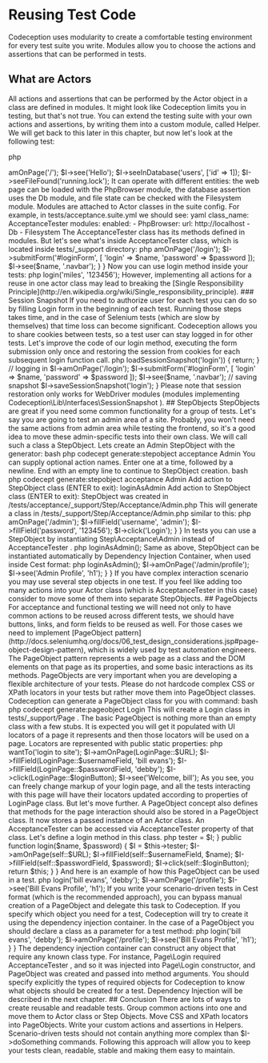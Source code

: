 # Reusing Test Code

Codeception uses modularity to create a comfortable testing environment for every test suite you write. 
Modules allow you to choose the actions and assertions that can be performed in tests.

## What are Actors

All actions and assertions that can be performed by the Actor object in a class are defined in modules. It might look like Codeception limits you in testing, but that's not true. You can extend the testing suite with your own actions and assertions, by writing them into a custom module, called Helper. We will get back to this later in this chapter, but now let's look at the following test:

   php
<?php
$I = new AcceptanceTester($scenario);
$I->amOnPage('/');
$I->see('Hello');
$I->seeInDatabase('users', ['id' => 1]);
$I->seeFileFound('running.lock');
   

It can operate with different entities: the web page can be loaded with the PhpBrowser module, the database assertion uses the Db module, and file state can be checked with the Filesystem module. 

Modules are attached to Actor classes in the suite config.
For example, in  tests/acceptance.suite.yml  we should see:

   yaml
class_name: AcceptanceTester
modules:
    enabled: 
        - PhpBrowser:
            url: http://localhost
        - Db
        - Filesystem
   

The AcceptanceTester class has its methods defined in modules. But let's see what's inside  AcceptanceTester  class, which is located inside  tests/_support  directory:

   php
<?php
/**
 * Inherited Methods
 * @method void wantToTest($text)
 * @method void wantTo($text)
 * @method void execute($callable)
 * @method void expectTo($prediction)
 * @method void expect($prediction)
 * @method void amGoingTo($argumentation)
 * @method void am($role)
 * @method void lookForwardTo($achieveValue)
 * @method void comment($description)
 * @method void haveFriend($name, $actorClass = null)
 *
 * @SuppressWarnings(PHPMD)
*/
class AcceptanceTester extends \Codeception\Actor
{
    use _generated\AcceptanceTesterActions;

   /**
    * Define custom actions here
    */

}

   

The most important part is  _generated\AcceptanceTesterActions  trait, which is used as a proxy for enabled modules. It knows which module executes which action and passes parameters into it. This trait was created by running  codecept build  and is regenerated each time module or configuration changes.

### Authorization

It is recommended to put widely used actions inside an Actor class. A good example of such case may be  login  action which probably be actively involved in acceptance or functional testing.

    php
<?php
class AcceptanceTester extends \Codeception\Actor
{
    // do not ever remove this line!
    use _generated\AcceptanceTesterActions;

    public function login($name, $password)
    {
        $I = $this;
        $I->amOnPage('/login');
        $I->submitForm('#loginForm', [
            'login' => $name, 
            'password' => $password
        ]);
        $I->see($name, '.navbar');
    } 
}

   

Now you can use  login  method inside your tests:

   php
<?php
$I = new AcceptanceTester($scenario);
$I->login('miles', '123456');

   

However, implementing all actions for a reuse in one actor class may lead to breaking the [Single Responsibility Principle](http://en.wikipedia.org/wiki/Single_responsibility_principle). 

### Session Snapshot

If you need to authorize user for each test you can do so by filling Login form in the beginning of each test. 
Running those steps takes time, and in the case of Selenium tests (which are slow by themselves) that time loss can become significant.

Codeception allows you to share cookies between tests, so a test user can stay logged in for other tests.

Let's improve the code of our  login  method, executing the form submission only once and restoring the session from cookies for each subsequent login function call.

    php
<?php
    public function login($name, $password)
    {
        $I = $this;
        // if snapshot exists - skipping login
        if ($I->loadSessionSnapshot('login')) {
            return;
        }
        // logging in
        $I->amOnPage('/login');
        $I->submitForm('#loginForm', [
            'login' => $name, 
            'password' => $password
        ]);
        $I->see($name, '.navbar');
         // saving snapshot
        $I->saveSessionSnapshot('login');
    }

   

Please note that session restoration only works for  WebDriver  modules (modules implementing  Codeception\Lib\Interfaces\SessionSnapshot ).

## StepObjects

StepObjects are great if you need some common functionality for a group of tests. Let's say you are going to test an admin area of a site. Probably, you won't need the same actions from admin area while testing the frontend, so it's a good idea to move these admin-specific tests into their own class. We will call such a class a StepObject.

Lets create an Admin StepObject with the generator:

   bash
php codecept generate:stepobject acceptance Admin
   

You can supply optional action names. Enter one at a time, followed by a newline. End with an empty line to continue to StepObject creation.

   bash
php codecept generate:stepobject acceptance Admin
Add action to StepObject class (ENTER to exit): loginAsAdmin
Add action to StepObject class (ENTER to exit):
StepObject was created in /tests/acceptance/_support/Step/Acceptance/Admin.php
   

This will generate a class in  /tests/_support/Step/Acceptance/Admin.php  similar to this:

   php
<?php
namespace Step\Acceptance;

class Admin extends \AcceptanceTester
{
    public function loginAsAdmin()
    {
        $I = $this;
    }
}

   

As you see, this class is very simple. It extends  AcceptanceTester  class, meaning it can access all methods and properties of  AcceptanceTester .

 loginAsAdmin  method may be implemented like this:

   php
<?php
namespace Step\Acceptance;

class Admin extends \AcceptanceTester
{
    public function loginAsAdmin()
    {
        $I = $this;
        $I->amOnPage('/admin');
        $I->fillField('username', 'admin');
        $I->fillField('password', '123456');
        $I->click('Login');
    }
}

   

In tests you can use a StepObject by instantiating  Step\Acceptance\Admin  instead of  AcceptanceTester .

   php
<?php
use Step\Acceptance\Admin as AdminTester;

$I = new AdminTester($scenario);
$I->loginAsAdmin();

   

Same as above, StepObject can be instantiated automatically by Dependency Injection Container, when used inside Cest format:

   php
<?php
class UserCest 
{    
    function showUserProfile(\Step\Acceptance\Admin $I)
    {
        $I->loginAsAdmin();
        $I->amOnPage('/admin/profile');
        $I->see('Admin Profile', 'h1');        
    }
}

   

If you have complex interaction scenario you may use several step objects in one test. If you feel like adding too many actions into your Actor class (which is AcceptanceTester in this case) consider to move some of them into separate StepObjects.


## PageObjects

For acceptance and functional testing we will need not only to have common actions to be reused across different tests, we should have buttons, links, and form fields to be reused as well. For those cases we need to implement
[PageObject pattern](http://docs.seleniumhq.org/docs/06_test_design_considerations.jsp#page-object-design-pattern), which is widely used by test automation engineers. The PageObject pattern represents a web page as a class and the DOM elements on that page as its properties, and some basic interactions as its methods.
PageObjects are very important when you are developing a flexible architecture of your tests. Please do not hardcode complex CSS or XPath locators in your tests but rather move them into PageObject classes.

Codeception can generate a PageObject class for you with command:

   bash
php codecept generate:pageobject Login
   

This will create a  Login  class in  tests/_support/Page . The basic PageObject is nothing more than an empty class with a few stubs.
It is expected you will get it populated with UI locators of a page it represents and then those locators will be used on a page.
Locators are represented with public static properties:

   php
<?php
namespace Page;

class Login
{
    public static $URL = '/login';

    public static $usernameField = '#mainForm #username';
    public static $passwordField = '#mainForm input[name=password]';
    public static $loginButton = '#mainForm input[type=submit]';
}

   

And this is how this page object can be used in a test:

   php
<?php
use Page\Login as LoginPage;

$I = new AcceptanceTester($scenario);
$I->wantTo('login to site');
$I->amOnPage(LoginPage::$URL);
$I->fillField(LoginPage::$usernameField, 'bill evans');
$I->fillField(LoginPage::$passwordField, 'debby');
$I->click(LoginPage::$loginButton);
$I->see('Welcome, bill');

   
As you see, you can freely change markup of your login page, and all the tests interacting with this page will have their locators updated according to properties of LoginPage class.

But let's move further. A PageObject concept also defines that methods for the page interaction should also be stored in a PageObject class. It now stores a passed instance of an Actor class. An AcceptanceTester can be accessed via  AcceptanceTester  property of that class. Let's define a  login  method in this class.

   php
<?php
namespace Page;

class Login
{
    public static $URL = '/login';

    public static $usernameField = '#mainForm #username';
    public static $passwordField = '#mainForm input[name=password]';
    public static $loginButton = '#mainForm input[type=submit]';

    /**
     * @var AcceptanceTester
     */
    protected $tester;

    public function __construct(\AcceptanceTester $I)
    {
        $this->tester = $I;
    }

    public function login($name, $password)
    {
        $I = $this->tester;

        $I->amOnPage(self::$URL);
        $I->fillField(self::$usernameField, $name);
        $I->fillField(self::$passwordField, $password);
        $I->click(self::$loginButton);

        return $this;
    }    
}

   

And here is an example of how this PageObject can be used in a test.

   php
<?php
use Page\Login as LoginPage;

$I = new AcceptanceTester($scenario);
$loginPage = new LoginPage($I);
$loginPage->login('bill evans', 'debby');
$I->amOnPage('/profile');
$I->see('Bill Evans Profile', 'h1');

   

If you write your scenario-driven tests in Cest format (which is the recommended approach), you can bypass manual creation of a PageObject and delegate this task to Codeception. If you specify which object you need for a test, Codeception will try to create it using the dependency injection container. In the case of a PageObject you should declare a class as a parameter for a test method:

   php
<?php
class UserCest 
{    
    function showUserProfile(AcceptanceTester $I, \Page\Login $loginPage)
    {
        $loginPage->login('bill evans', 'debby');
        $I->amOnPage('/profile');
        $I->see('Bill Evans Profile', 'h1');        
    }
}

   

The dependency injection container can construct any object that require any known class type. For instance,  Page\Login  required  AcceptanceTester , and so it was injected into  Page\Login  constructor, and PageObject was created and passed into method arguments. You should specify explicitly the types of required objects for Codeception to know what objects should be created for a test. Dependency Injection will be described in the next chapter.


## Conclusion

There are lots of ways to create reusable and readable tests. Group common actions into one and move them to Actor class or Step Objects. Move CSS and XPath locators into PageObjects. Write your custom actions and assertions in Helpers. Scenario-driven tests should not contain anything more complex than  $I->doSomething  commands. Following this approach will allow you to keep your tests clean, readable, stable and making them easy to maintain.
